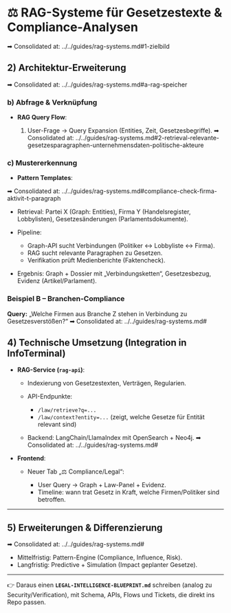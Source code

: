 # ⚖️ RAG-Systeme für Gesetzestexte & Compliance-Analysen

➡ Consolidated at: ../../guides/rag-systems.md#1-zielbild
## 2) Architektur-Erweiterung

➡ Consolidated at: ../../guides/rag-systems.md#a-rag-speicher
### b) Abfrage & Verknüpfung

* **RAG Query Flow**:

  1. User-Frage → Query Expansion (Entities, Zeit, Gesetzesbegriffe).
➡ Consolidated at: ../../guides/rag-systems.md#2-retrieval-relevante-gesetzesparagraphen-unternehmensdaten-politische-akteure

### c) Mustererkennung

* **Pattern Templates**:

➡ Consolidated at: ../../guides/rag-systems.md#compliance-check-firma-aktivit-t-paragraph
* Retrieval: Partei X (Graph: Entities), Firma Y (Handelsregister, Lobbylisten), Gesetzesänderungen (Parlamentsdokumente).
* Pipeline:

  * Graph-API sucht Verbindungen (Politiker ↔ Lobbyliste ↔ Firma).
  * RAG sucht relevante Paragraphen zu Gesetzen.
  * Verifikation prüft Medienberichte (Faktencheck).
* Ergebnis: Graph + Dossier mit „Verbindungsketten“, Gesetzesbezug, Evidenz (Artikel/Parlament).

### Beispiel B – Branchen-Compliance

**Query:** „Welche Firmen aus Branche Z stehen in Verbindung zu Gesetzesverstößen?“
➡ Consolidated at: ../../guides/rag-systems.md#

## 4) Technische Umsetzung (Integration in InfoTerminal)

* **RAG-Service (`rag-api`)**:

  * Indexierung von Gesetzestexten, Verträgen, Regularien.
  * API-Endpunkte:

    * `/law/retrieve?q=...`
    * `/law/context?entity=...` (zeigt, welche Gesetze für Entität relevant sind)
  * Backend: LangChain/LlamaIndex mit OpenSearch + Neo4j.
➡ Consolidated at: ../../guides/rag-systems.md#

* **Frontend**:

  * Neuer Tab „⚖️ Compliance/Legal“:

    * User Query → Graph + Law-Panel + Evidenz.
    * Timeline: wann trat Gesetz in Kraft, welche Firmen/Politiker sind betroffen.

---

## 5) Erweiterungen & Differenzierung
➡ Consolidated at: ../../guides/rag-systems.md#
* Mittelfristig: Pattern-Engine (Compliance, Influence, Risk).
* Langfristig: Predictive + Simulation (Impact geplanter Gesetze).

---

👉 Daraus einen **`LEGAL-INTELLIGENCE-BLUEPRINT.md`** schreiben (analog zu Security/Verification), mit Schema, APIs, Flows und Tickets, die direkt ins Repo passen.
